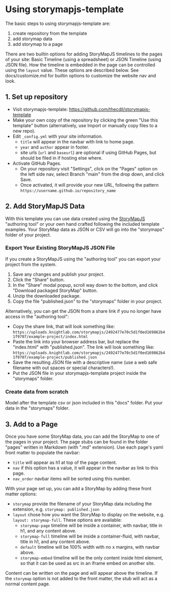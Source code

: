 # Using storymapjs-template

The basic steps to using storymapjs-template are: 

1. create repository from the template
2. add storymap data
3. add storymap to a page

There are two builtin options for adding StoryMapJS timelines to the pages of your site: Basic Timeline (using a spreadsheet) or JSON Timeline (using JSON file). 
How the timeline is embedded in the page can be controlled using the `layout` value.
These options are described below.
See docs/customize.md for builtin options to customize the website nav and look. 

## 1. Set up repository

- Visit storymapjs-template: <https://github.com/thecdil/storymapjs-template>
- Make your own copy of the repository by clicking the green "Use this template" button (alternatively, use Import or manually copy files to a new repo).
- Edit `_config.yml` with your site information.
    - `title` will appear in the navbar with link to home page.
    - `year` and `author` appear in footer.
    - site urls (`url` and `baseurl`) are optional if using GitHub Pages, but should be filed in if hosting else where.
- Activate GitHub Pages. 
    - On your repository visit "Settings", click on the "Pages" option on the left side nav, select Branch "main" from the drop down, and click Save. 
    - Once activated, it will provide your new URL, following the pattern `https://username.github.io/repository_name`

## 2. Add StoryMapJS Data

With this template you can use data created using the [StoryMapJS](https://storymap.knightlab.com/) "authoring tool" or your own hand crafted following the included template examples.
Your StoryMap data as JSON or CSV will go into the "storymaps" folder of your project.

### Export Your Existing StoryMapJS JSON File

If you create a StoryMapJS using the "authoring tool" you can export your project from the system.

1. Save any changes and publish your project. 
2. Click the "Share" button.
3. In the "Share" modal popup, scroll way down to the bottom, and click "Download packaged StoryMap" button. 
4. Unzip the downloaded package.
5. Copy the file "published.json" to the "storymaps" folder in your project.

Alternatively, you can get the JSON from a share link if you no longer have access in the "authoring tool":

- Copy the share link, that will look something like:
   `https://uploads.knightlab.com/storymapjs/2492477e70c5d1f0ed169862b41f9707/example-project/index.html`
- Paste the link into your browser address bar, but replace the "index.html" with "published.json". The link will look something like: 
   `https://uploads.knightlab.com/storymapjs/2492477e70c5d1f0ed169862b41f9707/example-project/published.json`
- Save the resulting JSON file with a descriptive name (use a web safe filename with out spaces or special characters!).
- Put the JSON file in your storymapjs-template project inside the "storymaps" folder.

### Create data from scratch 

Model after the template csv or json included in this "docs" folder. 
Put your data in the "storymaps" folder. 

## 3. Add to a Page

Once you have some StoryMap data, you can add the StoryMap to one of the pages in your project. 
The page stubs can be found in the folder "pages" written in Markdown (with ".md" extension). 
Use each page's yaml front matter to populate the navbar:

- `title` will appear as h1 at top of the page content.
- `nav` if this option has a value, it will appear in the navbar as link to this page.
- `nav_order` navbar items will be sorted using this number. 

With your page set up, you can add a StoryMap by adding these front matter options:

- `storymap` provide the filename of your StoryMap data including the extension, e.g. `storymap: published.json`
- `layout` chose how you want the StoryMap to display on the website, e.g. `layout: storymap-full`. These options are available:
    - `storymap-page` timeline will be inside a container, with navbar, title in h1, and any content above.
    - `storymap-full` timeline will be inside a container-fluid, with navbar, title in h1, and any content above.
    - `default` timeline will be 100% width with no x margins, with navbar above.
    - `storymap-embed` timeline will be the only content inside html element, so that it can be used as src in an iframe embed on another site.

Content can be written on the page and will appear above the timeline. 
If the `storymap` option is not added to the front matter, the stub will act as a normal content page.
